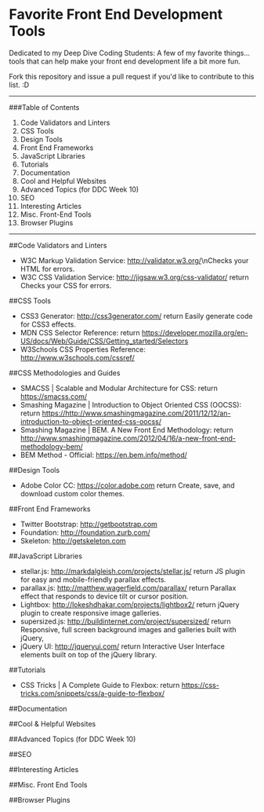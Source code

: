# Favorite Front End Development Tools
Dedicated to my Deep Dive Coding Students:
A few of my favorite things... tools that can help make your front end development life a bit more fun.

Fork this repository and issue a pull request if you'd like to contribute to this list. :D
***
###Table of Contents
1. Code Validators and Linters
2. CSS Tools
3. Design Tools
4. Front End Frameworks
5. JavaScript Libraries
6. Tutorials
7. Documentation
8. Cool and Helpful Websites
9. Advanced Topics (for DDC Week 10)
10. SEO
11. Interesting Articles
12. Misc. Front-End Tools
13. Browser Plugins

***

##Code Validators and Linters
- W3C Markup Validation Service: <http://validator.w3.org/>\nChecks your HTML for errors.
- W3C CSS Validation Service: <http://jigsaw.w3.org/css-validator/>  return
Checks your CSS for errors.

##CSS Tools
- CSS3 Generator: <http://css3generator.com/>  return
Easily generate code for CSS3 effects.
- MDN CSS Selector Reference:  return
<https://developer.mozilla.org/en-US/docs/Web/Guide/CSS/Getting_started/Selectors>
- W3Schools CSS Properties Reference: <http://www.w3schools.com/cssref/>

##CSS Methodologies and Guides
- SMACSS | Scalable and Modular Architecture for CSS:  return
<https://smacss.com/>
- Smashing Magazine | Introduction to Object Oriented CSS (OOCSS):  return
<https://http://www.smashingmagazine.com/2011/12/12/an-introduction-to-object-oriented-css-oocss/>
- Smashing Magazine | BEM. A New Front End Methodology:  return
<http://www.smashingmagazine.com/2012/04/16/a-new-front-end-methodology-bem/>
- BEM Method - Official: <https://en.bem.info/method/>

##Design Tools
- Adobe Color CC: <https://color.adobe.com>  return
Create, save, and download custom color themes.

##Front End Frameworks
- Twitter Bootstrap: <http://getbootstrap.com>
- Foundation: <http://foundation.zurb.com/>
- Skeleton: <http://getskeleton.com>

##JavaScript Libraries
- stellar.js: <http://markdalgleish.com/projects/stellar.js/>  return
JS plugin for easy and mobile-friendly parallax effects.
- parallax.js: <http://matthew.wagerfield.com/parallax/>  return
Parallax effect that responds to device tilt or cursor position.
- Lightbox: <http://lokeshdhakar.com/projects/lightbox2/>  return
jQuery plugin to create responsive image galleries.
- supersized.js: <http://buildinternet.com/project/supersized/>  return
Responsive, full screen background images and galleries built with jQuery,
- jQuery UI: <http://jqueryui.com/>  return
Interactive User Interface elements built on top of the jQuery library.

##Tutorials
- CSS Tricks | A Complete Guide to Flexbox:  return
<https://css-tricks.com/snippets/css/a-guide-to-flexbox/>

##Documentation

##Cool & Helpful Websites

##Advanced Topics (for DDC Week 10)

##SEO

##Interesting Articles

##Misc. Front End Tools

##Browser Plugins